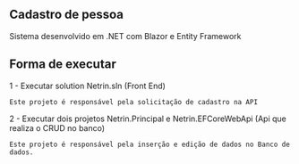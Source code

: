 ## Cadastro de pessoa

Sistema desenvolvido em .NET com Blazor e Entity Framework

## Forma de executar

1 - Executar solution Netrin.sln (Front End)

    Este projeto é responsável pela solicitação de cadastro na API 

2 - Executar dois projetos Netrin.Principal e Netrin.EFCoreWebApi (Api que realiza o CRUD no banco)

    Este projeto é responsável pela inserção e edição de dados no Banco de dados. 
